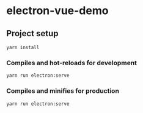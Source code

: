 # electron-vue-demo

## Project setup
```
yarn install
```

### Compiles and hot-reloads for development
```
yarn run electron:serve
```

### Compiles and minifies for production
```
yarn run electron:serve
```
